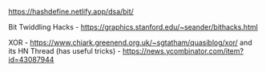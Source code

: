 https://hashdefine.netlify.app/dsa/bit/

Bit Twiddling Hacks - https://graphics.stanford.edu/~seander/bithacks.html

XOR - https://www.chiark.greenend.org.uk/~sgtatham/quasiblog/xor/ and its HN Thread (has useful tricks) - https://news.ycombinator.com/item?id=43087944
